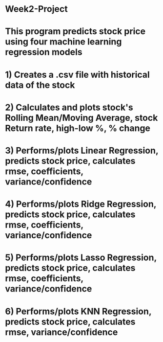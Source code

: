# Week2-Project
# This program predicts stock price using four machine learning regression models<br>
# 1) Creates a .csv file with historical data of the stock<br>
# 2) Calculates and plots stock's Rolling Mean/Moving Average, stock Return rate, high-low %, % change<br>
# 3) Performs/plots Linear Regression, predicts stock price, calculates rmse, coefficients, variance/confidence<br>
# 4) Performs/plots Ridge Regression, predicts stock price, calculates rmse, coefficients, variance/confidence<br>
# 5) Performs/plots Lasso Regression, predicts stock price, calculates rmse, coefficients, variance/confidence<br>
# 6) Performs/plots KNN Regression, predicts stock price, calculates rmse, variance/confidence<br>
